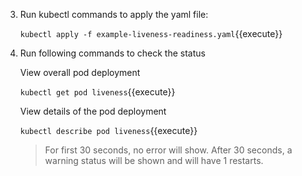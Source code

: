 3. Run kubectl commands to apply the yaml file:

    `kubectl apply -f example-liveness-readiness.yaml`{{execute}}

4. Run following commands to check the status

    View overall pod deployment

    `kubectl get pod liveness`{{execute}}

    View details of the pod deployment
  
    `kubectl describe pod liveness`{{execute}}

    >For first 30 seconds, no error will show.
    >After 30 seconds, a warning status will be shown and will have 1 restarts.